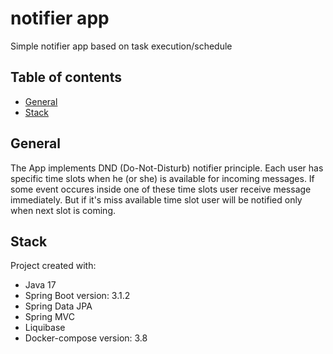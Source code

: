 # notifier app
Simple notifier app based on task execution/schedule
## Table of contents
* [General](#general)
* [Stack](#stack)

## General
The App implements DND (Do-Not-Disturb) notifier principle.
Each user has specific time slots when he (or she) is available for incoming messages.
If some event occures inside one of these time slots user receive message immediately.
But if it's miss available time slot user will be notified only when next slot is coming.

## Stack
Project created with:
* Java 17
* Spring Boot version: 3.1.2
* Spring Data JPA
* Spring MVC
* Liquibase
* Docker-compose version: 3.8

